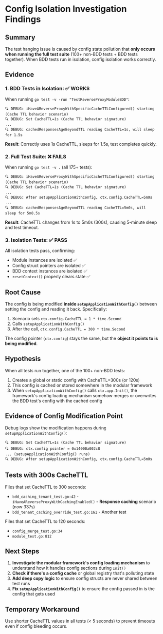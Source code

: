 # Config Isolation Investigation Findings

## Summary
The test hanging issue is caused by config state pollution that **only occurs when running the full test suite** (100+ non-BDD tests + BDD tests together). When BDD tests run in isolation, config isolation works correctly.

## Evidence

### 1. BDD Tests in Isolation: ✅ WORKS
When running `go test -v -run "TestReverseProxyModuleBDD"`:
```
🔍 DEBUG: iHaveAReverseProxyWithSpecificCacheTTLConfigured() starting (Cache TTL behavior scenario)
🔍 DEBUG: Set CacheTTL=1s (Cache TTL behavior signature)
...
🔍 DEBUG: cachedResponsesAgeBeyondTTL reading CacheTTL=1s, will sleep for 1.5s
```
**Result**: Correctly uses 1s CacheTTL, sleeps for 1.5s, test completes quickly.

### 2. Full Test Suite: ❌ FAILS
When running `go test -v .` (all 175+ tests):
```
🔍 DEBUG: iHaveAReverseProxyWithSpecificCacheTTLConfigured() starting (Cache TTL behavior scenario)
🔍 DEBUG: Set CacheTTL=1s (Cache TTL behavior signature)
...
🔍 DEBUG: After setupApplicationWithConfig, ctx.config.CacheTTL=5m0s
...
🔍 DEBUG: cachedResponsesAgeBeyondTTL reading CacheTTL=5m0s, will sleep for 5m0.5s
```
**Result**: CacheTTL changes from 1s to 5m0s (300s), causing 5-minute sleep and test timeout.

### 3. Isolation Tests: ✅ PASS
All isolation tests pass, confirming:
- Module instances are isolated ✅
- Config struct pointers are isolated ✅
- BDD context instances are isolated ✅
- `resetContext()` properly clears state ✅

## Root Cause

The config is being modified **inside `setupApplicationWithConfig()`** between setting the config and reading it back. Specifically:

1. Scenario sets `ctx.config.CacheTTL = 1 * time.Second`
2. Calls `setupApplicationWithConfig()`
3. After the call, `ctx.config.CacheTTL = 300 * time.Second`

The config pointer (`ctx.config`) stays the same, but the **object it points to is being modified**.

## Hypothesis

When all tests run together, one of the 100+ non-BDD tests:
1. Creates a global or static config with CacheTTL=300s (or 120s)
2. This config is cached or stored somewhere in the modular framework
3. When `setupApplicationWithConfig()` calls `ctx.app.Init()`, the framework's config loading mechanism somehow merges or overwrites the BDD test's config with the cached config

## Evidence of Config Modification Point

Debug logs show the modification happens during `setupApplicationWithConfig()`:
```
🔍 DEBUG: Set CacheTTL=1s (Cache TTL behavior signature)
🔍 DEBUG: ctx.config pointer = 0x14000a002c8
... (setupApplicationWithConfig() runs)
🔍 DEBUG: After setupApplicationWithConfig, ctx.config.CacheTTL=5m0s
```

## Tests with 300s CacheTTL

Files that set CacheTTL to 300 seconds:
- `bdd_caching_tenant_test.go:42` - `iHaveAReverseProxyWithCachingEnabled()` - **Response caching** scenario (now 337s)
- `bdd_tenant_caching_override_test.go:161` - Another test

Files that set CacheTTL to 120 seconds:
- `config_merge_test.go:34`
- `module_test.go:812`

## Next Steps

1. **Investigate the modular framework's config loading mechanism** to understand how it handles config sections during `Init()`
2. **Check if there's a config cache** or global registry that's polluting state
3. **Add deep copy logic** to ensure config structs are never shared between test runs
4. **Fix `setupApplicationWithConfig()`** to ensure the config passed in is the config that gets used

## Temporary Workaround

Use shorter CacheTTL values in all tests (< 5 seconds) to prevent timeouts even if config bleeding occurs.
